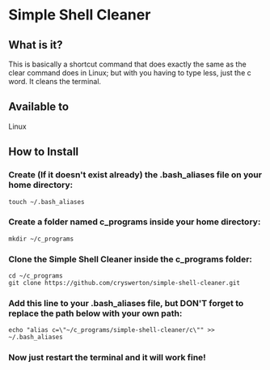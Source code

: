 # Simple Shell Cleaner

## What is it?
This is basically a shortcut command that does exactly the same as the clear command does in Linux; but with you having to type less, just the c word. It cleans the terminal.

## Available to

Linux

## How to Install

### Create (If it doesn't exist already) the .bash_aliases file on your home directory:
```
touch ~/.bash_aliases
```
### Create a folder named c_programs inside your home directory:
```
mkdir ~/c_programs
```
### Clone the Simple Shell Cleaner inside the c_programs folder:
```
cd ~/c_programs
git clone https://github.com/cryswerton/simple-shell-cleaner.git
```
### Add this line to your .bash_aliases file, but **DON'T** forget to replace the path below with your own path:
```
echo "alias c=\"~/c_programs/simple-shell-cleaner/c\"" >> ~/.bash_aliases
```
### Now just restart the terminal and it will work fine!


